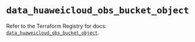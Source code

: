 # `data_huaweicloud_obs_bucket_object`

Refer to the Terraform Registry for docs: [`data_huaweicloud_obs_bucket_object`](https://registry.terraform.io/providers/huaweicloud/huaweicloud/1.71.1/docs/data-sources/obs_bucket_object).
